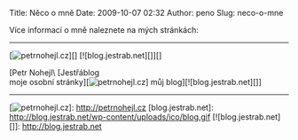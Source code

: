 Title: Něco o mně
Date: 2009-10-07 02:32
Author: peno
Slug: neco-o-mne

Více informací o mně naleznete na mých stránkách:

  ------------------------------------------- -----------------------------------
  [![petrnohejl.cz][]][]                      [![blog.jestrab.net][]][]

  [Petr Nohejl\                               [Jestřáblog\
   moje osobní stránky][![petrnohejl.cz][]]    můj blog][![blog.jestrab.net][]]
  ------------------------------------------- -----------------------------------

  [petrnohejl.cz]: http://blog.jestrab.net/wp-content/uploads/ico/peno.gif
  [![petrnohejl.cz][]]: http://petrnohejl.cz
  [blog.jestrab.net]: http://blog.jestrab.net/wp-content/uploads/ico/blog.gif
  [![blog.jestrab.net][]]: http://blog.jestrab.net
